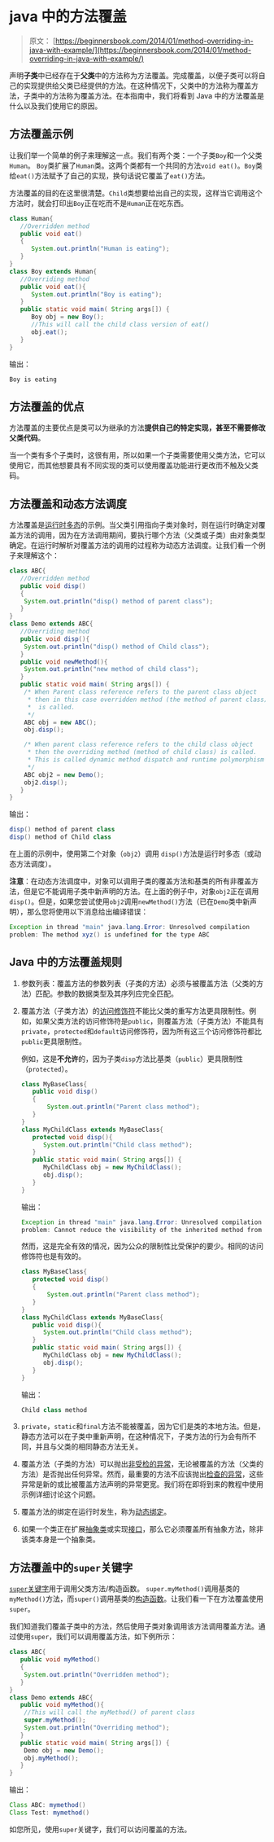 # java 中的方法覆盖

> 原文： [https://beginnersbook.com/2014/01/method-overriding-in-java-with-example/](https://beginnersbook.com/2014/01/method-overriding-in-java-with-example/)

声明**子类**中已经存在于**父类**中的方法称为方法覆盖。完成覆盖，以便子类可以将自己的实现提供给父类已经提供的方法。在这种情况下，父类中的方法称为覆盖方法，子类中的方法称为覆盖方法。在本指南中，我们将看到 Java 中的方法覆盖是什么以及我们使用它的原因。

## 方法覆盖示例

让我们举一个简单的例子来理解这一点。我们有两个类：一个子类`Boy`和一个父类`Human`。 `Boy`类扩展了`Human`类。这两个类都有一个共同的方法`void eat()`。`Boy`类给`eat()`方法赋予了自己的实现，换句话说它覆盖了`eat()`方法。

方法覆盖的目的在这里很清楚。`Child`类想要给出自己的实现，这样当它调用这个方法时，就会打印出`Boy`正在吃而不是`Human`正在吃东西。

```java
class Human{
   //Overridden method
   public void eat()
   {
      System.out.println("Human is eating");
   }
}
class Boy extends Human{
   //Overriding method
   public void eat(){
      System.out.println("Boy is eating");
   }
   public static void main( String args[]) {
      Boy obj = new Boy();
      //This will call the child class version of eat()
      obj.eat();
   }
}
```

输出：

```java
Boy is eating
```

## 方法覆盖的优点

方法覆盖的主要优点是类可以为继承的方法**提供自己的特定实现，甚至不需要修改父类代码**。

当一个类有多个子类时，这很有用，所以如果一个子类需要使用父类方法，它可以使用它，而其他想要具有不同实现的类可以使用覆盖功能进行更改而不触及父类码。

## 方法覆盖和动态方法调度

方法覆盖是[运行时多态](https://beginnersbook.com/2013/04/runtime-compile-time-polymorphism/)的示例。当父类引用指向子类对象时，则在运行时确定对覆盖方法的调用，因为在方法调用期间，要执行哪个方法（父类或子类）由对象类型确定。在运行时解析对覆盖方法的调用的过程称为动态方法调度。让我们看一个例子来理解这个：

```java
class ABC{
   //Overridden method
   public void disp()
   {
	System.out.println("disp() method of parent class");
   }	   
}
class Demo extends ABC{
   //Overriding method
   public void disp(){
	System.out.println("disp() method of Child class");
   }
   public void newMethod(){
	System.out.println("new method of child class");
   }
   public static void main( String args[]) {
	/* When Parent class reference refers to the parent class object
	 * then in this case overridden method (the method of parent class)
	 *  is called.
	 */
	ABC obj = new ABC();
	obj.disp();

	/* When parent class reference refers to the child class object
	 * then the overriding method (method of child class) is called.
	 * This is called dynamic method dispatch and runtime polymorphism
	 */
	ABC obj2 = new Demo();
	obj2.disp();
   }
}
```

输出：

```java
disp() method of parent class
disp() method of Child class

```

在上面的示例中，使用第二个对象（`obj2`）调用 `disp()`方法是运行时多态（或动态方法调度）。

**注意**：在动态方法调度中，对象可以调用子类的覆盖方法和基类的所有非覆盖方法，但是它不能调用子类中新声明的方法。在上面的例子中，对象`obj2`正在调用`disp()`。但是，如果您尝试使用`obj2`调用`newMethod()`方法（已在`Demo`类中新声明），那么您将使用以下消息给出编译错误：

```java
Exception in thread "main" java.lang.Error: Unresolved compilation 
problem: The method xyz() is undefined for the type ABC
```

## Java 中的方法覆盖规则

1.  参数列表：覆盖方法的参数列表（子类的方法）必须与被覆盖方法（父类的方法）匹配。参数的数据类型及其序列应完全匹配。
2.  覆盖方法（子类方法）的[访问修饰符](https://beginnersbook.com/2013/05/java-access-modifiers/)不能比父类的重写方法更具限制性。例如，如果父类方法的访问修饰符是`public`，则覆盖方法（子类方法）不能具有`private`，`protected`和`default`访问修饰符，因为所有这三个访问修饰符都比`public`更具限制性。

    例如，这是**不允许**的，因为子类`disp`方法比基类（`public`）更具限制性（`protected`）。

    ```java
    class MyBaseClass{
       public void disp()
       {
           System.out.println("Parent class method");
       }
    }
    class MyChildClass extends MyBaseClass{
       protected void disp(){
          System.out.println("Child class method");
       }
       public static void main( String args[]) {
          MyChildClass obj = new MyChildClass();
          obj.disp();
       }
    }
    ```

    输出：

    ```java
    Exception in thread "main" java.lang.Error: Unresolved compilation 
    problem: Cannot reduce the visibility of the inherited method from MyBaseClass
    ```

    然而，这是完全有效的情况，因为公众的限制性比受保护的要少。相同的访问修饰符也是有效的。

    ```java
    class MyBaseClass{
       protected void disp()
       {
           System.out.println("Parent class method");
       }
    }
    class MyChildClass extends MyBaseClass{
       public void disp(){
          System.out.println("Child class method");
       }
       public static void main( String args[]) {
          MyChildClass obj = new MyChildClass();
          obj.disp();
       }
    }
    ```

    输出：

    ```java
    Child class method
    ```

3.  `private`，`static`和`final`方法不能被覆盖，因为它们是类的本地方法。但是，静态方法可以在子类中重新声明，在这种情况下，子类方法的行为会有所不同，并且与父类的相同静态方法无关。
4.  覆盖方法（子类的方法）可以抛出[非受检的异常](https://beginnersbook.com/2013/04/java-checked-unchecked-exceptions-with-examples/)，无论被覆盖的方法（父类的方法）是否抛出任何异常。然而，最重要的方法不应该抛出[检查的异常](https://beginnersbook.com/2013/04/java-checked-unchecked-exceptions-with-examples/)，这些异常是新的或比被覆盖方法声明的异常更宽。我们将在即将到来的教程中使用示例详细讨论这个问题。
5.  覆盖方法的绑定在运行时发生，称为[动态绑定](https://beginnersbook.com/2013/04/java-static-dynamic-binding/)。
6.  如果一个类正在扩展[抽象类](https://beginnersbook.com/2013/05/java-abstract-class-method/)或实现[接口](https://beginnersbook.com/2013/05/java-interface/)，那么它必须覆盖所有抽象方法，除非该类本身是一个抽象类。

## 方法覆盖中的`super`关键字

[`super`关键字](https://beginnersbook.com/2014/07/super-keyword-in-java-with-example/)用于调用父类方法/构造函数。 `super.myMethod()`调用基类的`myMethod()`方法，而`super()`调用基类的[构造函数](https://beginnersbook.com/2013/03/constructors-in-java/)。让我们看一下在方法覆盖使用`super`。

我们知道我们覆盖子类中的方法，然后使用子类对象调用该方法调用覆盖方法。通过使用`super`，我们可以调用覆盖方法，如下例所示：

```java
class ABC{
   public void myMethod()
   {
	System.out.println("Overridden method");
   }	   
}
class Demo extends ABC{
   public void myMethod(){
	//This will call the myMethod() of parent class
	super.myMethod();
	System.out.println("Overriding method");
   }
   public static void main( String args[]) {
	Demo obj = new Demo();
	obj.myMethod();
   }
}
```

输出：

```java
Class ABC: mymethod()
Class Test: mymethod()
```

如您所见，使用`super`关键字，我们可以访问覆盖的方法。